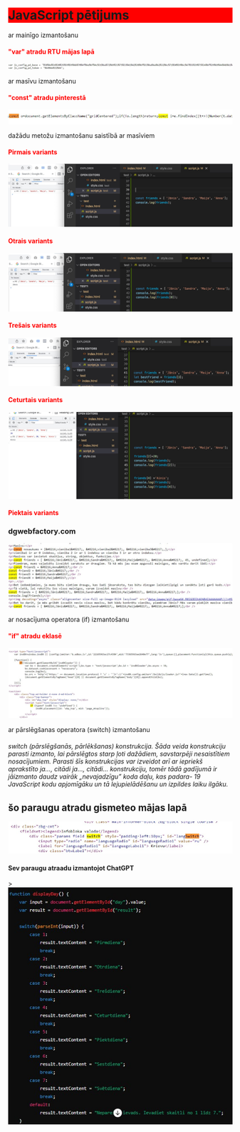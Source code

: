 <!DOCTYPE html>
<html>
<head>

</head>
<body>

<h1 style="background-color:rgb(255, 0, 0);">JavaScript pētijums</h1>
<p>ar mainīgo izmantošanu</p>
<h4 style="color:red;">"var" atradu RTU mājas lapā</h4>
<img src="var.jpg" >

<p>ar masīvu izmantošanu</p>
<h4 style="color:red;">"const" atradu pinterestā</h4>
<img src="const.jpg">

<p>dažādu metožu izmantošanu saistībā ar masīviem</p>
<h4 style="color:red;">Pirmais variants </h4>
<img src="pirma.jpg">

<h4 style="color:red;">Otrais variants </h4>
<img src="otrais.jpg">

<h4 style="color:red;">Trešais variants </h4>
<img src="tresa.jpg">

<h4 style="color:red;">Ceturtais variants </h4>
<img src="ceturta.jpg">

<h4 style="color:red;">Piektais variants </h4>
<h3>dgwebfactory.com</h3>
<img src="piektais.jpg">

<p>ar nosacījuma operatora (if) izmantošanu</p>
<h4 style="color:red;">"if" atradu eklasē</h4>
<img src="if.jpg">

<p>ar pārslēgšanas operatora (switch) izmantošanu</p>
<h6>switch (pārslēgšanās, pārlēkšanas) konstrukcija. Šāda veida konstrukciju parasti izmanto, lai pārslēgtos starp ļoti dažādiem, savstarpēji nesaistītiem nosacījumiem. Parasti šīs konstrukcijas var izveidot arī ar iepriekš aprakstīto ja…, citādi ja…, citādi… konstrukciju, tomēr tādā gadījumā ir jāizmanto daudz vairāk „nevajadzīgu” koda daļu, kas padara- 19 JavaScript kodu apjomīgāku un tā lejupielādēšanu un izpildes laiku ilgāku.</h6>
<h2>šo paraugu atradu gismeteo mājas lapā</h2>
<img src="switch.jpg">
<h4>Sev paraugu atraadu izmantojot ChatGPT</h4>>
<img src="switch paraugs.jpg">
</body>
</html>